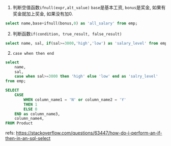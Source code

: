 1. 判断空值函数`ifnull(expr,alt_value)`
`base`是基本工资, `bonus`是奖金, 如果有奖金就加上奖金, 如果没有加0.
```sql
select name,base+ifnull(bonus,0) as 'all_salary' from emp;
```
2. 判断函数`if(condition, true_result, false_result)`
```sql
select name, sal, if(sal>=3000,'high','low') as 'salary_level' from emp;
```
2. `case when then end`
```sql
select 
    name, 
    sal,
    case when sal>=3000 then 'high' else 'low' end as 'salry_level'
from emp; 
```



```sql
SELECT 
    CASE
        WHEN column_name1 = 'N' or column_name2 = 'Y'
        THEN 1
        ELSE 0
    END as column_name3,
    column_name4,
FROM Product
```

refs:
https://stackoverflow.com/questions/63447/how-do-i-perform-an-if-then-in-an-sql-select